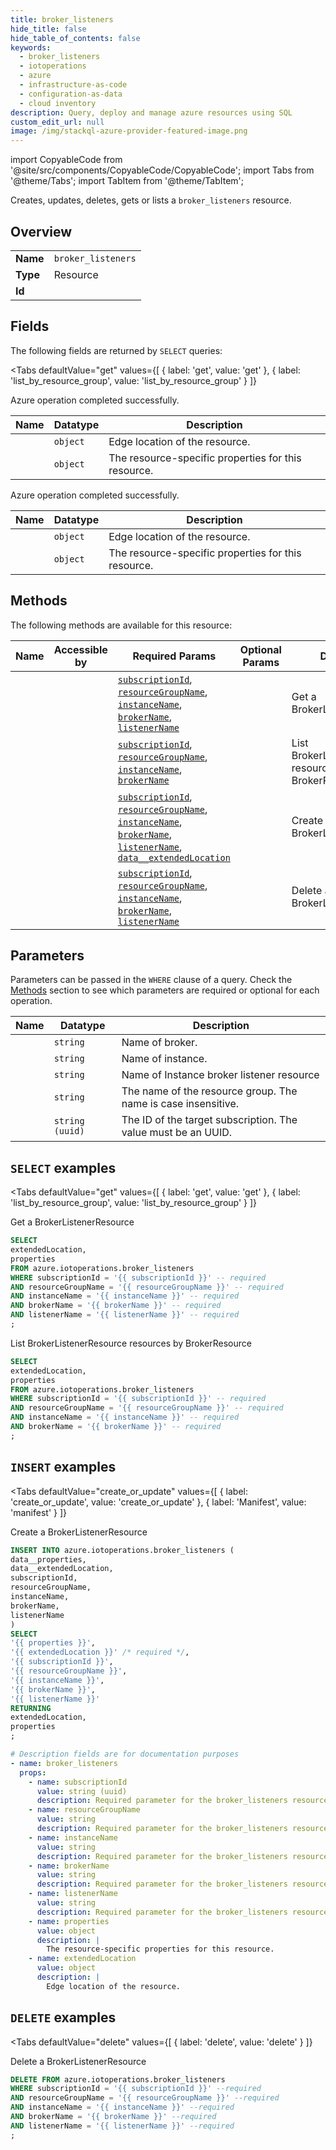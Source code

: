 ```yaml
--- 
title: broker_listeners
hide_title: false
hide_table_of_contents: false
keywords:
  - broker_listeners
  - iotoperations
  - azure
  - infrastructure-as-code
  - configuration-as-data
  - cloud inventory
description: Query, deploy and manage azure resources using SQL
custom_edit_url: null
image: /img/stackql-azure-provider-featured-image.png
---
```


import CopyableCode from '@site/src/components/CopyableCode/CopyableCode';
import Tabs from '@theme/Tabs';
import TabItem from '@theme/TabItem';

Creates, updates, deletes, gets or lists a <code>broker_listeners</code> resource.

## Overview
<table><tbody>
<tr><td><b>Name</b></td><td><code>broker_listeners</code></td></tr>
<tr><td><b>Type</b></td><td>Resource</td></tr>
<tr><td><b>Id</b></td><td><CopyableCode code="azure.iotoperations.broker_listeners" /></td></tr>
</tbody></table>

## Fields

The following fields are returned by `SELECT` queries:

<Tabs
    defaultValue="get"
    values={[
        { label: 'get', value: 'get' },
        { label: 'list_by_resource_group', value: 'list_by_resource_group' }
    ]}
>
<TabItem value="get">

Azure operation completed successfully.

<table>
<thead>
    <tr>
    <th>Name</th>
    <th>Datatype</th>
    <th>Description</th>
    </tr>
</thead>
<tbody>
<tr>
    <td><CopyableCode code="extendedLocation" /></td>
    <td><code>object</code></td>
    <td>Edge location of the resource.</td>
</tr>
<tr>
    <td><CopyableCode code="properties" /></td>
    <td><code>object</code></td>
    <td>The resource-specific properties for this resource.</td>
</tr>
</tbody>
</table>
</TabItem>
<TabItem value="list_by_resource_group">

Azure operation completed successfully.

<table>
<thead>
    <tr>
    <th>Name</th>
    <th>Datatype</th>
    <th>Description</th>
    </tr>
</thead>
<tbody>
<tr>
    <td><CopyableCode code="extendedLocation" /></td>
    <td><code>object</code></td>
    <td>Edge location of the resource.</td>
</tr>
<tr>
    <td><CopyableCode code="properties" /></td>
    <td><code>object</code></td>
    <td>The resource-specific properties for this resource.</td>
</tr>
</tbody>
</table>
</TabItem>
</Tabs>

## Methods

The following methods are available for this resource:

<table>
<thead>
    <tr>
    <th>Name</th>
    <th>Accessible by</th>
    <th>Required Params</th>
    <th>Optional Params</th>
    <th>Description</th>
    </tr>
</thead>
<tbody>
<tr>
    <td><a href="#get"><CopyableCode code="get" /></a></td>
    <td><CopyableCode code="select" /></td>
    <td><a href="#parameter-subscriptionId"><code>subscriptionId</code></a>, <a href="#parameter-resourceGroupName"><code>resourceGroupName</code></a>, <a href="#parameter-instanceName"><code>instanceName</code></a>, <a href="#parameter-brokerName"><code>brokerName</code></a>, <a href="#parameter-listenerName"><code>listenerName</code></a></td>
    <td></td>
    <td>Get a BrokerListenerResource</td>
</tr>
<tr>
    <td><a href="#list_by_resource_group"><CopyableCode code="list_by_resource_group" /></a></td>
    <td><CopyableCode code="select" /></td>
    <td><a href="#parameter-subscriptionId"><code>subscriptionId</code></a>, <a href="#parameter-resourceGroupName"><code>resourceGroupName</code></a>, <a href="#parameter-instanceName"><code>instanceName</code></a>, <a href="#parameter-brokerName"><code>brokerName</code></a></td>
    <td></td>
    <td>List BrokerListenerResource resources by BrokerResource</td>
</tr>
<tr>
    <td><a href="#create_or_update"><CopyableCode code="create_or_update" /></a></td>
    <td><CopyableCode code="insert" /></td>
    <td><a href="#parameter-subscriptionId"><code>subscriptionId</code></a>, <a href="#parameter-resourceGroupName"><code>resourceGroupName</code></a>, <a href="#parameter-instanceName"><code>instanceName</code></a>, <a href="#parameter-brokerName"><code>brokerName</code></a>, <a href="#parameter-listenerName"><code>listenerName</code></a>, <a href="#parameter-data__extendedLocation"><code>data__extendedLocation</code></a></td>
    <td></td>
    <td>Create a BrokerListenerResource</td>
</tr>
<tr>
    <td><a href="#delete"><CopyableCode code="delete" /></a></td>
    <td><CopyableCode code="delete" /></td>
    <td><a href="#parameter-subscriptionId"><code>subscriptionId</code></a>, <a href="#parameter-resourceGroupName"><code>resourceGroupName</code></a>, <a href="#parameter-instanceName"><code>instanceName</code></a>, <a href="#parameter-brokerName"><code>brokerName</code></a>, <a href="#parameter-listenerName"><code>listenerName</code></a></td>
    <td></td>
    <td>Delete a BrokerListenerResource</td>
</tr>
</tbody>
</table>

## Parameters

Parameters can be passed in the `WHERE` clause of a query. Check the [Methods](#methods) section to see which parameters are required or optional for each operation.

<table>
<thead>
    <tr>
    <th>Name</th>
    <th>Datatype</th>
    <th>Description</th>
    </tr>
</thead>
<tbody>
<tr id="parameter-brokerName">
    <td><CopyableCode code="brokerName" /></td>
    <td><code>string</code></td>
    <td>Name of broker.</td>
</tr>
<tr id="parameter-instanceName">
    <td><CopyableCode code="instanceName" /></td>
    <td><code>string</code></td>
    <td>Name of instance.</td>
</tr>
<tr id="parameter-listenerName">
    <td><CopyableCode code="listenerName" /></td>
    <td><code>string</code></td>
    <td>Name of Instance broker listener resource</td>
</tr>
<tr id="parameter-resourceGroupName">
    <td><CopyableCode code="resourceGroupName" /></td>
    <td><code>string</code></td>
    <td>The name of the resource group. The name is case insensitive.</td>
</tr>
<tr id="parameter-subscriptionId">
    <td><CopyableCode code="subscriptionId" /></td>
    <td><code>string (uuid)</code></td>
    <td>The ID of the target subscription. The value must be an UUID.</td>
</tr>
</tbody>
</table>

## `SELECT` examples

<Tabs
    defaultValue="get"
    values={[
        { label: 'get', value: 'get' },
        { label: 'list_by_resource_group', value: 'list_by_resource_group' }
    ]}
>
<TabItem value="get">

Get a BrokerListenerResource

```sql
SELECT
extendedLocation,
properties
FROM azure.iotoperations.broker_listeners
WHERE subscriptionId = '{{ subscriptionId }}' -- required
AND resourceGroupName = '{{ resourceGroupName }}' -- required
AND instanceName = '{{ instanceName }}' -- required
AND brokerName = '{{ brokerName }}' -- required
AND listenerName = '{{ listenerName }}' -- required
;
```
</TabItem>
<TabItem value="list_by_resource_group">

List BrokerListenerResource resources by BrokerResource

```sql
SELECT
extendedLocation,
properties
FROM azure.iotoperations.broker_listeners
WHERE subscriptionId = '{{ subscriptionId }}' -- required
AND resourceGroupName = '{{ resourceGroupName }}' -- required
AND instanceName = '{{ instanceName }}' -- required
AND brokerName = '{{ brokerName }}' -- required
;
```
</TabItem>
</Tabs>


## `INSERT` examples

<Tabs
    defaultValue="create_or_update"
    values={[
        { label: 'create_or_update', value: 'create_or_update' },
        { label: 'Manifest', value: 'manifest' }
    ]}
>
<TabItem value="create_or_update">

Create a BrokerListenerResource

```sql
INSERT INTO azure.iotoperations.broker_listeners (
data__properties,
data__extendedLocation,
subscriptionId,
resourceGroupName,
instanceName,
brokerName,
listenerName
)
SELECT 
'{{ properties }}',
'{{ extendedLocation }}' /* required */,
'{{ subscriptionId }}',
'{{ resourceGroupName }}',
'{{ instanceName }}',
'{{ brokerName }}',
'{{ listenerName }}'
RETURNING
extendedLocation,
properties
;
```
</TabItem>
<TabItem value="manifest">

```yaml
# Description fields are for documentation purposes
- name: broker_listeners
  props:
    - name: subscriptionId
      value: string (uuid)
      description: Required parameter for the broker_listeners resource.
    - name: resourceGroupName
      value: string
      description: Required parameter for the broker_listeners resource.
    - name: instanceName
      value: string
      description: Required parameter for the broker_listeners resource.
    - name: brokerName
      value: string
      description: Required parameter for the broker_listeners resource.
    - name: listenerName
      value: string
      description: Required parameter for the broker_listeners resource.
    - name: properties
      value: object
      description: |
        The resource-specific properties for this resource.
    - name: extendedLocation
      value: object
      description: |
        Edge location of the resource.
```
</TabItem>
</Tabs>


## `DELETE` examples

<Tabs
    defaultValue="delete"
    values={[
        { label: 'delete', value: 'delete' }
    ]}
>
<TabItem value="delete">

Delete a BrokerListenerResource

```sql
DELETE FROM azure.iotoperations.broker_listeners
WHERE subscriptionId = '{{ subscriptionId }}' --required
AND resourceGroupName = '{{ resourceGroupName }}' --required
AND instanceName = '{{ instanceName }}' --required
AND brokerName = '{{ brokerName }}' --required
AND listenerName = '{{ listenerName }}' --required
;
```
</TabItem>
</Tabs>
